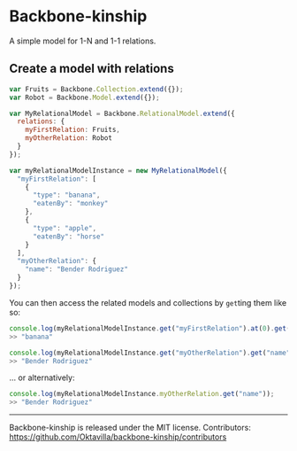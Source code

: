 # Backbone-kinship

A simple model for 1-N and 1-1 relations.

## Create a model with relations

``` javascript
var Fruits = Backbone.Collection.extend({});
var Robot = Backbone.Model.extend({});

var MyRelationalModel = Backbone.RelationalModel.extend({
  relations: {
    myFirstRelation: Fruits,
    myOtherRelation: Robot
  }
});

var myRelationalModelInstance = new MyRelationalModel({
  "myFirstRelation": [
    {
      "type": "banana",
      "eatenBy": "monkey"
    },
    {
      "type": "apple",
      "eatenBy": "horse"
    }
  ],
  "myOtherRelation": {
    "name": "Bender Rodriguez"
  }
});
```

You can then access the related models and collections by `get`ting them like so:
``` javascript
console.log(myRelationalModelInstance.get("myFirstRelation").at(0).get("type"));
>> "banana"

console.log(myRelationalModelInstance.get("myOtherRelation").get("name"));
>> "Bender Rodriguez"
```

... or alternatively:
``` javascript
console.log(myRelationalModelInstance.myOtherRelation.get("name"));
>> "Bender Rodriguez"
```

----
Backbone-kinship is released under the MIT license.
Contributors: https://github.com/Oktavilla/backbone-kinship/contributors
